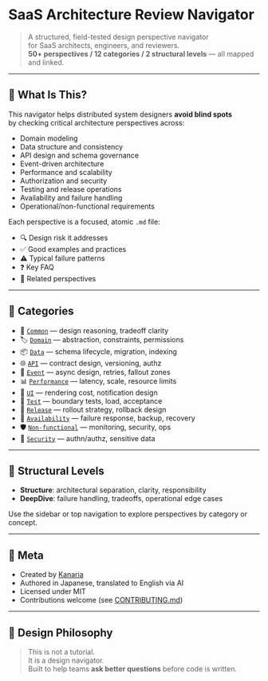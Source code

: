 # SaaS Architecture Review Navigator

> A structured, field-tested design perspective navigator  
> for SaaS architects, engineers, and reviewers.  
> **50+ perspectives / 12 categories / 2 structural levels** — all mapped and linked.

---

## 🧭 What Is This?

This navigator helps distributed system designers **avoid blind spots**  
by checking critical architecture perspectives across:

- Domain modeling  
- Data structure and consistency  
- API design and schema governance  
- Event-driven architecture  
- Performance and scalability  
- Authorization and security  
- Testing and release operations  
- Availability and failure handling  
- Operational/non-functional requirements

Each perspective is a focused, atomic `.md` file:

- 🔍 Design risk it addresses  
- ✅ Good examples and practices  
- ⚠️ Typical failure patterns  
- ❓ Key FAQ  
- 🔗 Related perspectives

---

## 📂 Categories

- 🧩 [`Common`](categories/common/design-justification.md) — design reasoning, tradeoff clarity  
- 🏷️ [`Domain`](categories/domain/domain-permissions.md) — abstraction, constraints, permissions  
- 📦 [`Data`](categories/data/lifecycle-clarity.md) — schema lifecycle, migration, indexing  
- 🌐 [`API`](categories/api/api-schema-coherence.md) — contract design, versioning, authz  
- 🔁 [`Event`](categories/async/sync-async-alignment.md) — async design, retries, fallout zones  
- 📊 [`Performance`](categories/performance/db-index-optimization.md) — latency, scale, resource limits  
- 🎨 [`UI`](categories/ui/component-reuse-impact.md) — rendering cost, notification design  
- 🧪 [`Test`](categories/test/impact-scope-analysis.md) — boundary tests, load, acceptance  
- 🚀 [`Release`](categories/release/release-strategy-planning.md) — rollout strategy, rollback design  
- 🔰 [`Availability`](categories/availability/failover-design.md) — failure response, backup, recovery  
- 🛡 [`Non-functional`](categories/non-functional/security-risks.md) — monitoring, security, ops  
- 🔐 [`Security`](categories/security/authn-authz-implementation.md) — authn/authz, sensitive data  

---

## 🧩 Structural Levels

- **Structure**: architectural separation, clarity, responsibility  
- **DeepDive**: failure handling, tradeoffs, operational edge cases

Use the sidebar or top navigation to explore perspectives by category or concept.

---

## 💬 Meta

- Created by [Kanaria](https://zenn.dev/kanaria007)  
- Authored in Japanese, translated to English via AI  
- Licensed under MIT  
- Contributions welcome (see [CONTRIBUTING.md](contributing.md))

---

## 🧠 Design Philosophy

> This is not a tutorial.  
> It is a design navigator.  
> Built to help teams **ask better questions** before code is written.
